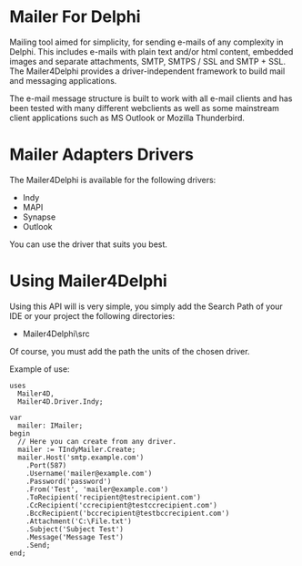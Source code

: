 # Mailer For Delphi

Mailing tool aimed for simplicity, for sending e-mails of any complexity in Delphi. This includes e-mails with plain text and/or html content, embedded images and separate attachments, SMTP, SMTPS / SSL and SMTP + SSL. The Mailer4Delphi provides a driver-independent framework to build mail and messaging applications.

The e-mail message structure is built to work with all e-mail clients and has been tested with many different webclients as well as some mainstream client applications such as MS Outlook or Mozilla Thunderbird.


# Mailer Adapters Drivers #

The Mailer4Delphi is available for the following drivers:

- Indy
- MAPI
- Synapse
- Outlook

You can use the driver that suits you best.

# Using Mailer4Delphi #

Using this API will is very simple, you simply add the Search Path of your IDE or your project the following directories:

- Mailer4Delphi\src

Of course, you must add the path the units of the chosen driver.

Example of use:

    uses
      Mailer4D, 
	  Mailer4D.Driver.Indy;
    
    var
      mailer: IMailer;
    begin
      // Here you can create from any driver.
      mailer := TIndyMailer.Create;
      mailer.Host('smtp.example.com')
    	.Port(587)
    	.Username('mailer@example.com')
    	.Password('password')
    	.From('Test', 'mailer@example.com')
    	.ToRecipient('recipient@testrecipient.com')
    	.CcRecipient('ccrecipient@testccrecipient.com')
    	.BccRecipient('bccrecipient@testbccrecipient.com')
    	.Attachment('C:\File.txt')
    	.Subject('Subject Test')
    	.Message('Message Test')
    	.Send;
    end;